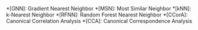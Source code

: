 *[GNN]: Gradient Nearest Neighbor
*[MSN]: Most Similar Neighbor
*[kNN]: k-Nearest Neighbor
*[RFNN]: Random Forest Nearest Neighbor
*[CCorA]: Canonical Correlation Analysis
*[CCA]: Canonical Correspondence Analysis